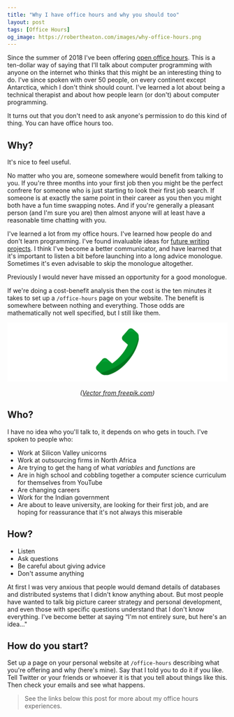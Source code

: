 ```yaml
---
title: "Why I have office hours and why you should too"
layout: post
tags: [Office Hours]
og_image: https://robertheaton.com/images/why-office-hours.png
---
```

Since the summer of 2018 I've been offering [open office hours][office-hours]. This is a ten-dollar way of saying that I'll talk about computer programming with anyone on the internet who thinks that this might be an interesting thing to do. I've since spoken with over 50 people, on every continent except Antarctica, which I don't think should count. I've learned a lot about being a technical therapist and about how people learn (or don't) about computer programming.

It turns out that you don't need to ask anyone's permission to do this kind of thing. You can have office hours too.

## Why?

It's nice to feel useful.

No matter who you are, someone somewhere would benefit from talking to you. If you're three months into your first job then you might be the perfect confrere for someone who is just starting to look their first job search. If someone is at exactly the same point in their career as you then you might both have a fun time swapping notes. And if you're generally a pleasant person (and I'm sure you are) then almost anyone will at least have a reasonable time chatting with you.

I've learned a lot from my office hours. I've learned how people do and don't learn programming. I've found invaluable ideas for [future writing projects][advanced-beginners]. I think I've become a better communicator, and have learned that it's important to listen a bit before launching into a long advice monologue. Sometimes it's even advisable to skip the monologue altogether.

Previously I would never have missed an opportunity for a good monologue.

If we're doing a cost-benefit analysis then the cost is the ten minutes it takes to set up a `/office-hours` page on your website. The benefit is somewhere between nothing and everything. Those odds are mathematically not well specified, but I still like them.

<img src="/images/why-office-hours-cover-short.png" />
<p style="text-align: center"><i>(<a href="https://www.freepik.com/free-photos-vectors/technology">Vector from freepik.com</a>)</i></p>

## Who?

I have no idea who you'll talk to, it depends on who gets in touch. I've spoken to people who:

* Work at Silicon Valley unicorns
* Work at outsourcing firms in North Africa
* Are trying to get the hang of what *variables* and *functions* are
* Are in high school and cobbling together a computer science curriculum for themselves from YouTube
* Are changing careers
* Work for the Indian government
* Are about to leave university, are looking for their first job, and are hoping for reassurance that it's not always this miserable

## How?

* Listen
* Ask questions
* Be careful about giving advice
* Don't assume anything

At first I was very anxious that people would demand details of databases and distributed systems that I didn't know anything about. But most people have wanted to talk big picture career strategy and personal development, and even those with specific questions understand that I don't know everything. I've become better at saying “I'm not entirely sure, but here's an idea…"

## How do you start?

Set up a page on your personal website at `/office-hours` describing what you're offering and why (here's mine). Say that I told you to do it if you like. Tell Twitter or your friends or whoever it is that you tell about things like this. Then check your emails and see what happens.

> See the links below this post for more about my office hours experiences.

[office-hours]: /office-hours
[advanced-beginners]: https://advancedbeginners.substack.com/
